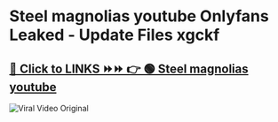 
 # Steel magnolias youtube Onlyfans Leaked - Update Files xgckf

## <h2><a href="https://clipsfans.com/Steel_magnolias_youtube&ref=git">🔗 Click to LINKS ⏩⏩ 👉 🟢 Steel magnolias youtube </a></h2>

<a href="https://clipsfans.com/Steel_magnolias_youtube&ref=git" rel="nofollow" data-target="animated-image.originalLink"><img src="https://i.ibb.co.com/xMMVF88/686577567.gif" alt="Viral Video Original" style="max-width: 100%; display: inline-block;" data-target="animated-image.originalImage"></a>

